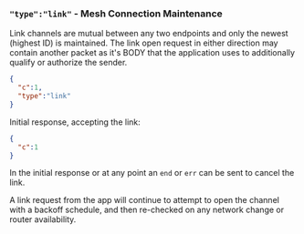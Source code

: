### `"type":"link"` - Mesh Connection Maintenance

Link channels are mutual between any two endpoints and only the newest (highest ID) is maintained.  The link open request in either direction may contain another packet as it's BODY that the application uses to additionally qualify or authorize the sender.


```json
{
  "c":1,
  "type":"link"
}
```

Initial response, accepting the link:

```json
{
  "c":1
}
```

In the initial response or at any point an `end` or `err` can be sent to cancel the link.

A link request from the app will continue to attempt to open the channel with a backoff schedule, and then re-checked on any network change or router availability.
